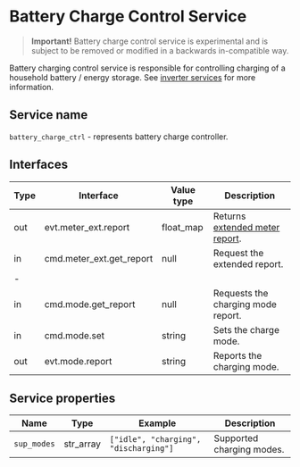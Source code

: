 # Battery Charge Control Service

> **Important!** Battery charge control service is experimental and is subject to be removed or modified in a backwards in-compatible way.

Battery charging control service is responsible for controlling charging of a household battery / energy storage. See [inverter services](/device_services/generic/inverter.md) for more 
information.

## Service name

`battery_charge_ctrl` - represents battery charge controller.

## Interfaces

| Type | Interface                | Value type | Description                                                              |
|------|--------------------------|------------|--------------------------------------------------------------------------|
| out  | evt.meter_ext.report     | float_map  | Returns [extended meter report](/device_services/generic/meter.md#definitions). |
| in   | cmd.meter_ext.get_report | null       | Request the extended report.                                             |
| -    |                          |            |                                                                          | 
| in   | cmd.mode.get_report      | null       | Requests the charging mode report.                                       |
| in   | cmd.mode.set             | string     | Sets the charge mode.                                                    |
| out  | evt.mode.report          | string     | Reports the charging mode.                                               |

## Service properties

| Name        | Type      | Example                               | Description               |
|-------------|-----------|---------------------------------------|---------------------------|
| `sup_modes` | str_array | `["idle", "charging", "discharging"]` | Supported charging modes. |

